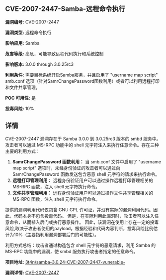 ## CVE-2007-2447-Samba-远程命令执行

**漏洞编号:** CVE-2007-2447

**漏洞类型:** 远程命令执行

**影响应用:** Samba

**危害等级:** 高危，可能导致远程代码执行和系统控制

**影响版本:** 3.0.0 through 3.0.25rc3

**利用条件:** 需要目标系统开启Samba服务，并且启用了 "username map script" smb.conf 选项（针对SamrChangePassword函数利用）或者可以利用远程打印和文件共享管理。

**POC 可用性:** 是

**投毒风险:** 10%

## 详情

CVE-2007-2447 漏洞存在于 Samba 3.0.0 到 3.0.25rc3 版本的 smbd 服务中。攻击者可以通过 MS-RPC 功能中的 shell 元字符注入来执行任意命令。存在三种主要的利用方式：

1.  **SamrChangePassword 函数利用：** 当 smb.conf 文件中启用了 "username map script" 选项时，未经身份验证的攻击者可以通过向 SamrChangePassword 函数发送包含恶意 shell 元字符的请求来执行命令。
2.  **远程打印管理利用：** 远程身份验证用户可以通过操作远程打印管理相关的 MS-RPC 函数，注入 shell 元字符执行命令。
3.  **文件共享管理利用：** 远程身份验证用户可以通过操作文件共享管理相关的 MS-RPC 函数，注入 shell 元字符执行命令。

提供的漏洞利用代码仅包含 GNU GPL 许可证，并没有实际的漏洞利用代码。因此，代码本身不包含投毒代码。 但是，在实际利用此漏洞时，攻击者可以注入任意命令，从而植入后门或执行恶意操作。 因此，该漏洞在使用上存在一定的投毒风险,取决于攻击者使用的payload。根据经验和代码内容判断，投毒风险比例估计为10%（主要指利用漏洞部署后门的可能性）。

利用方式总结：攻击者通过构造包含 shell 元字符的恶意请求，利用 Samba 的 MS-RPC 功能中的漏洞，使 smbd 服务执行攻击者指定的任意命令。

**项目地址:** [3t4n/samba-3.0.24-CVE-2007-2447-vunerable-](https://github.com/3t4n/samba-3.0.24-CVE-2007-2447-vunerable-)

**漏洞详情:** [CVE-2007-2447](https://nvd.nist.gov/vuln/detail/CVE-2007-2447)